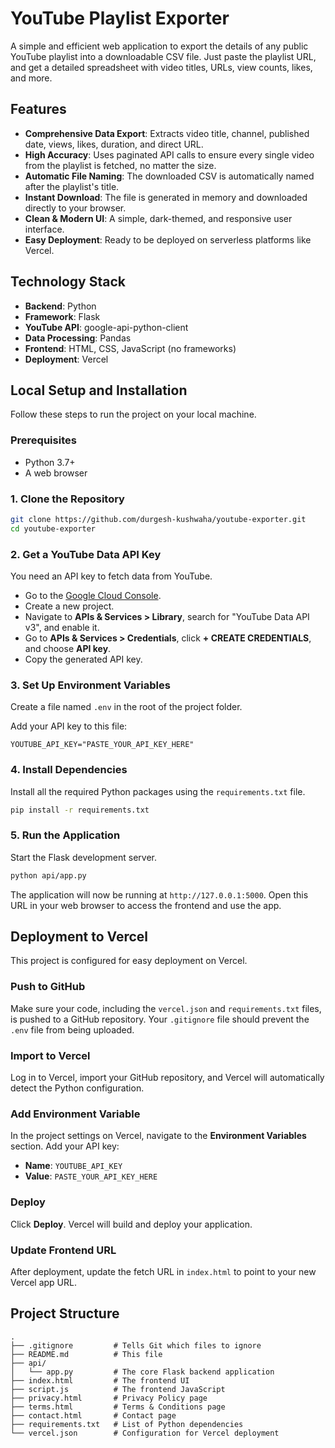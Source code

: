 # YouTube Playlist Exporter

A simple and efficient web application to export the details of any public YouTube playlist into a downloadable CSV file. Just paste the playlist URL, and get a detailed spreadsheet with video titles, URLs, view counts, likes, and more.

## Features

- **Comprehensive Data Export**: Extracts video title, channel, published date, views, likes, duration, and direct URL.
- **High Accuracy**: Uses paginated API calls to ensure every single video from the playlist is fetched, no matter the size.
- **Automatic File Naming**: The downloaded CSV is automatically named after the playlist's title.
- **Instant Download**: The file is generated in memory and downloaded directly to your browser.
- **Clean & Modern UI**: A simple, dark-themed, and responsive user interface.
- **Easy Deployment**: Ready to be deployed on serverless platforms like Vercel.

## Technology Stack

- **Backend**: Python
- **Framework**: Flask
- **YouTube API**: google-api-python-client
- **Data Processing**: Pandas
- **Frontend**: HTML, CSS, JavaScript (no frameworks)
- **Deployment**: Vercel

## Local Setup and Installation

Follow these steps to run the project on your local machine.

### Prerequisites

- Python 3.7+
- A web browser

### 1. Clone the Repository

```bash
git clone https://github.com/durgesh-kushwaha/youtube-exporter.git
cd youtube-exporter
```

### 2. Get a YouTube Data API Key

You need an API key to fetch data from YouTube.

- Go to the [Google Cloud Console](https://console.cloud.google.com/).
- Create a new project.
- Navigate to **APIs & Services > Library**, search for "YouTube Data API v3", and enable it.
- Go to **APIs & Services > Credentials**, click **+ CREATE CREDENTIALS**, and choose **API key**.
- Copy the generated API key.

### 3. Set Up Environment Variables

Create a file named `.env` in the root of the project folder.

Add your API key to this file:

```
YOUTUBE_API_KEY="PASTE_YOUR_API_KEY_HERE"
```

### 4. Install Dependencies

Install all the required Python packages using the `requirements.txt` file.

```bash
pip install -r requirements.txt
```

### 5. Run the Application

Start the Flask development server.

```bash
python api/app.py
```

The application will now be running at `http://127.0.0.1:5000`. Open this URL in your web browser to access the frontend and use the app.

## Deployment to Vercel

This project is configured for easy deployment on Vercel.

### Push to GitHub

Make sure your code, including the `vercel.json` and `requirements.txt` files, is pushed to a GitHub repository. Your `.gitignore` file should prevent the `.env` file from being uploaded.

### Import to Vercel

Log in to Vercel, import your GitHub repository, and Vercel will automatically detect the Python configuration.

### Add Environment Variable

In the project settings on Vercel, navigate to the **Environment Variables** section. Add your API key:

- **Name**: `YOUTUBE_API_KEY`
- **Value**: `PASTE_YOUR_API_KEY_HERE`

### Deploy

Click **Deploy**. Vercel will build and deploy your application.

### Update Frontend URL

After deployment, update the fetch URL in `index.html` to point to your new Vercel app URL.

## Project Structure

```
.
├── .gitignore         # Tells Git which files to ignore
├── README.md          # This file
├── api/
│   └── app.py         # The core Flask backend application
├── index.html         # The frontend UI
├── script.js          # The frontend JavaScript
├── privacy.html       # Privacy Policy page
├── terms.html         # Terms & Conditions page
├── contact.html       # Contact page
├── requirements.txt   # List of Python dependencies
└── vercel.json        # Configuration for Vercel deployment
